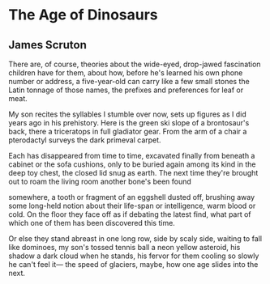 # The Age of Dinosaurs
## James Scruton
There are, of course, theories
about the wide-eyed, drop-jawed
fascination children have for them,
about how, before he's learned
his own phone number or address,
a five-year-old can carry
like a few small stones
the Latin tonnage of those names,
the prefixes and preferences
for leaf or meat.

My son recites the syllables
I stumble over now,
sets up figures as I did
years ago in his prehistory.
Here is the green ski slope
of a brontosaur's back,
there a triceratops in full
gladiator gear. From the arm
of a chair a pterodactyl
surveys the dark primeval carpet.

Each has disappeared from time
to time, excavated finally
from beneath a cabinet
or the sofa cushions, only
to be buried again among its kind
in the deep toy chest,
the closed lid snug as earth.
The next time they're brought out
to roam the living room
another bone's been found

somewhere, a tooth or fragment
of an eggshell dusted off,
brushing away some long-held notion
about their life-span
or intelligence, warm blood
or cold. On the floor
they face off as if debating
the latest find, what part
of which one of them
has been discovered this time.

Or else they stand abreast
in one long row, side
by scaly side, waiting to fall
like dominoes, my son's
tossed tennis ball a neon yellow
asteroid, his shadow a dark cloud
when he stands, his fervor for them
cooling so slowly he can't feel it—
the speed of glaciers, maybe,
how one age slides into the next.
